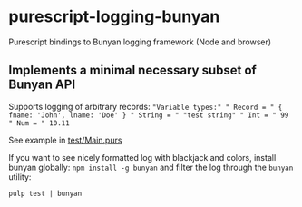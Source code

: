# purescript-logging-bunyan
Purescript bindings to Bunyan logging framework (Node and browser)

## Implements a minimal necessary subset of Bunyan API

Supports logging of arbitrary records:
```"Variable types:" " Record = " { fname: 'John', lname: 'Doe' } " String = " "test string" " Int = " 99 " Num = " 10.11```

See example in [test/Main.purs](test/Main.purs)

If you want to see nicely formatted log with blackjack and colors, install
bunyan globally: `npm install -g bunyan` and filter the log through the `bunyan`
utility:

`pulp test | bunyan`

